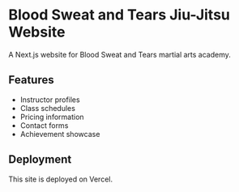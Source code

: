 # Blood Sweat and Tears Jiu-Jitsu Website

A Next.js website for Blood Sweat and Tears martial arts academy.

## Features
- Instructor profiles
- Class schedules
- Pricing information
- Contact forms
- Achievement showcase

## Deployment
This site is deployed on Vercel.

<!-- Updated for deployment -->
